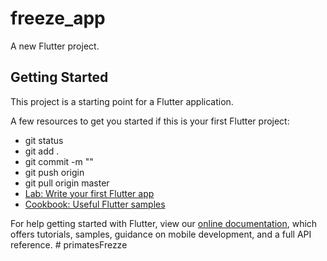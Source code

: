 # freeze_app

A new Flutter project.

## Getting Started

This project is a starting point for a Flutter application.

A few resources to get you started if this is your first Flutter project:

- git status
- git add .
- git commit -m ""
- git push origin <your branch>
- git pull origin master
- [Lab: Write your first Flutter app](https://flutter.dev/docs/get-started/codelab)
- [Cookbook: Useful Flutter samples](https://flutter.dev/docs/cookbook)

For help getting started with Flutter, view our
[online documentation](https://flutter.dev/docs), which offers tutorials,
samples, guidance on mobile development, and a full API reference.
#   p r i m a t e s F r e z z e 
 
 